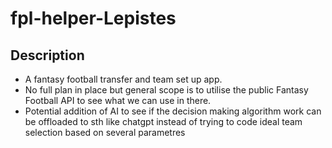 # fpl-helper-Lepistes

## Description
- A fantasy football transfer and team set up app. 
- No full plan in place but general scope is to utilise the public Fantasy Football API to see what we can use in there.
- Potential addition of AI to see if the decision making algorithm work can be offloaded to sth like chatgpt instead of trying to code ideal team selection based on several parametres
